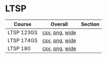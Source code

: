 # LTSP

| Course | Overall | Section |
| ------ | ------- | ------- |
| LTSP 123GS | [csv](https://github.com/UCSD-Historical-Enrollment-Data/2025Summer1/blob/main/overall/LTSP%20123GS.csv), [png](https://raw.githubusercontent.com/UCSD-Historical-Enrollment-Data/2025Summer1/main/plot_overall/LTSP%20123GS.png), [wide](https://raw.githubusercontent.com/UCSD-Historical-Enrollment-Data/2025Summer1/main/plot_overall_wide/LTSP%20123GS.png) |  |
| LTSP 174GS | [csv](https://github.com/UCSD-Historical-Enrollment-Data/2025Summer1/blob/main/overall/LTSP%20174GS.csv), [png](https://raw.githubusercontent.com/UCSD-Historical-Enrollment-Data/2025Summer1/main/plot_overall/LTSP%20174GS.png), [wide](https://raw.githubusercontent.com/UCSD-Historical-Enrollment-Data/2025Summer1/main/plot_overall_wide/LTSP%20174GS.png) |  |
| LTSP 180 | [csv](https://github.com/UCSD-Historical-Enrollment-Data/2025Summer1/blob/main/overall/LTSP%20180.csv), [png](https://raw.githubusercontent.com/UCSD-Historical-Enrollment-Data/2025Summer1/main/plot_overall/LTSP%20180.png), [wide](https://raw.githubusercontent.com/UCSD-Historical-Enrollment-Data/2025Summer1/main/plot_overall_wide/LTSP%20180.png) |  |
